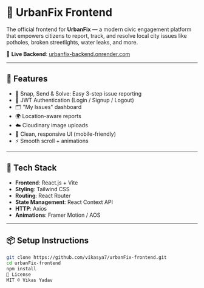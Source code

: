 # 🌆 UrbanFix Frontend

The official frontend for **UrbanFix** — a modern civic engagement platform that empowers citizens to report, track, and resolve local city issues like potholes, broken streetlights, water leaks, and more.

🔗 **Live Backend**: [urbanfix-backend.onrender.com](https://urbanfix-backend.onrender.com)

---

## 🚀 Features

- 📸 Snap, Send & Solve: Easy 3-step issue reporting
- 🔐 JWT Authentication (Login / Signup / Logout)
- 🗂️ "My Issues" dashboard
- 🌍 Location-aware reports
- ☁️ Cloudinary image uploads
- 🎨 Clean, responsive UI (mobile-friendly)
- ⚡ Smooth scroll + animations

---

## 🧰 Tech Stack

- **Frontend**: React.js + Vite
- **Styling**: Tailwind CSS
- **Routing**: React Router
- **State Management**: React Context API
- **HTTP**: Axios
- **Animations**: Framer Motion / AOS

---

## 📦 Setup Instructions

```bash
git clone https://github.com/vikasya7/urbanFix-frontend.git
cd urbanFix-frontend
npm install
📄 License
MIT © Vikas Yadav


